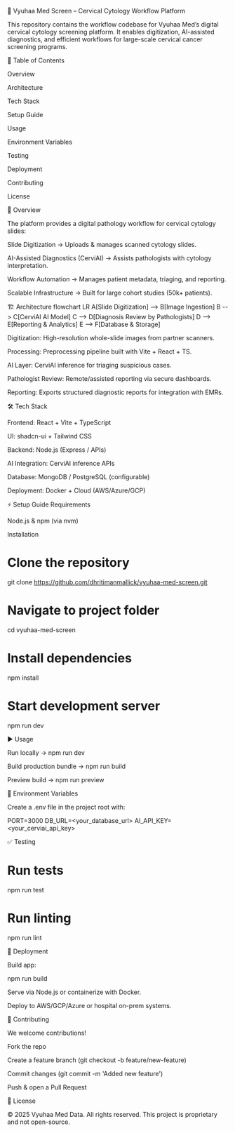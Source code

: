 🧬 Vyuhaa Med Screen – Cervical Cytology Workflow Platform

This repository contains the workflow codebase for Vyuhaa Med’s digital cervical cytology screening platform. It enables digitization, AI-assisted diagnostics, and efficient workflows for large-scale cervical cancer screening programs.

📖 Table of Contents

Overview

Architecture

Tech Stack

Setup Guide

Usage

Environment Variables

Testing

Deployment

Contributing

License

📌 Overview

The platform provides a digital pathology workflow for cervical cytology slides:

Slide Digitization → Uploads & manages scanned cytology slides.

AI-Assisted Diagnostics (CerviAI) → Assists pathologists with cytology interpretation.

Workflow Automation → Manages patient metadata, triaging, and reporting.

Scalable Infrastructure → Built for large cohort studies (50k+ patients).

🏗️ Architecture
flowchart LR
    A[Slide Digitization] --> B[Image Ingestion]
    B --> C[CerviAI AI Model]
    C --> D[Diagnosis Review by Pathologists]
    D --> E[Reporting & Analytics]
    E --> F[Database & Storage]


Digitization: High-resolution whole-slide images from partner scanners.

Processing: Preprocessing pipeline built with Vite + React + TS.

AI Layer: CerviAI inference for triaging suspicious cases.

Pathologist Review: Remote/assisted reporting via secure dashboards.

Reporting: Exports structured diagnostic reports for integration with EMRs.

🛠️ Tech Stack

Frontend: React + Vite + TypeScript

UI: shadcn-ui + Tailwind CSS

Backend: Node.js (Express / APIs)

AI Integration: CerviAI inference APIs

Database: MongoDB / PostgreSQL (configurable)

Deployment: Docker + Cloud (AWS/Azure/GCP)

⚡ Setup Guide
Requirements

Node.js & npm
 (via nvm)

Installation
# Clone the repository
git clone https://github.com/dhritimanmallick/vyuhaa-med-screen.git

# Navigate to project folder
cd vyuhaa-med-screen

# Install dependencies
npm install

# Start development server
npm run dev

▶️ Usage

Run locally → npm run dev

Build production bundle → npm run build

Preview build → npm run preview

🔑 Environment Variables

Create a .env file in the project root with:

PORT=3000
DB_URL=<your_database_url>
AI_API_KEY=<your_cerviai_api_key>

✅ Testing
# Run tests
npm run test

# Run linting
npm run lint

🚀 Deployment

Build app:

npm run build


Serve via Node.js or containerize with Docker.

Deploy to AWS/GCP/Azure or hospital on-prem systems.

🤝 Contributing

We welcome contributions!

Fork the repo

Create a feature branch (git checkout -b feature/new-feature)

Commit changes (git commit -m 'Added new feature')

Push & open a Pull Request

📜 License

© 2025 Vyuhaa Med Data. All rights reserved.
This project is proprietary and not open-source.
